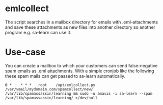 # emlcollect
The script searches in a mailbox directory for emails with .eml-attachments and save these attachments as new files into another directory so another program e.g. sa-learn can use it.


# Use-case
You can create a mailbox to which your customers can send false-negative spam emails as .eml attachments. With a simple cronjob like the following these spam mails can get passed to sa-learn automatically.

    0 *    * * *   root    /opt/emlcollect.py /var/vmail/mydomain.com/spamcollect/new/ /var/lib/spamassassin/learning && sudo -u amavis -i sa-learn --spam /var/lib/spamassassin/learning/ >/dev/null
